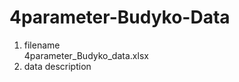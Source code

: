 # 4parameter-Budyko-Data
1. filename <br />
   4parameter_Budyko_data.xlsx <br />
2. data description
